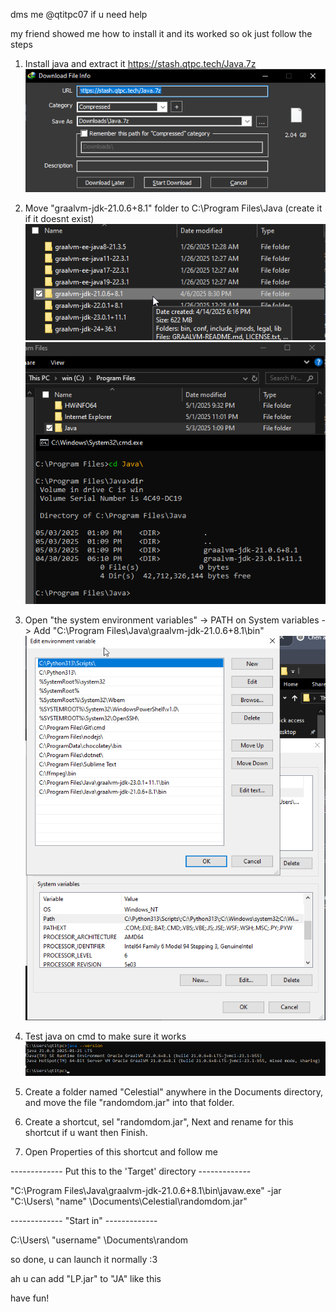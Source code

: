 dms me @qtitpc07 if u need help

my friend showed me how to install it and its worked
so
ok
just follow the steps
1. Install java and extract it https://stash.qtpc.tech/Java.7z
![Screenshot](screenshot/screenshot.png)
2. Move "graalvm-jdk-21.0.6+8.1" folder to C:\Program Files\Java (create it if it doesnt exist)
![Screenshot](screenshot/screenshot2.png)
![Screenshot](screenshot/screenshot3.png)
3. Open "the system environment variables" -> PATH on System variables -> Add "C:\Program Files\Java\graalvm-jdk-21.0.6+8.1\bin"
![Screenshot](screenshot/screenshot4.png)
4. Test java on cmd to make sure it works
![Screenshot](screenshot/screenshot5.png)
5. Create a folder named "Celestial" anywhere in the Documents directory, and move the file "randomdom.jar" into that folder.
6. Create a shortcut, sel "randomdom.jar", Next and rename for this shortcut if u want then Finish.

7. Open Properties of this shortcut and follow me

------------- Put this to the 'Target' directory -------------

"C:\Program Files\Java\graalvm-jdk-21.0.6+8.1\bin\javaw.exe" -jar "C:\Users\ "name" \Documents\Celestial\randomdom.jar"

------------- "Start in" -------------

C:\Users\ "username" \Documents\random

so done, u can launch it normally :3 

ah
u can add "LP.jar" to "JA" like this

have fun!
